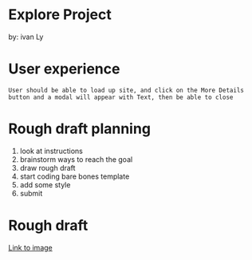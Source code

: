 # Explore Project
by: ivan Ly 

# User experience 
```
User should be able to load up site, and click on the More Details button and a modal will appear with Text, then be able to close  
```

# Rough draft planning 
1. look at instructions 
2. brainstorm ways to reach the goal 
3. draw rough draft 
4. start coding bare bones template 
5. add some style
6. submit  

# Rough draft
[Link to image ](https://imgur.com/gallery/tROZznu)